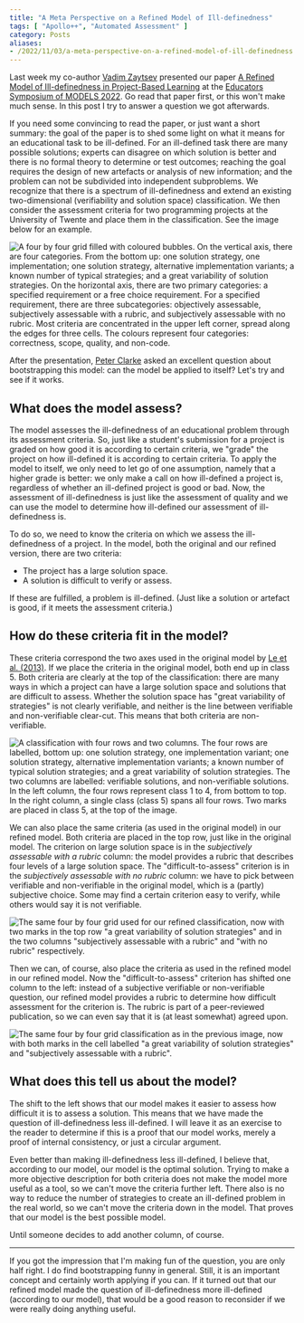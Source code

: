 ```yaml
---
title: "A Meta Perspective on a Refined Model of Ill-definedness"
tags: [ "Apollo++", "Automated Assessment" ]
category: Posts
aliases: 
- /2022/11/03/a-meta-perspective-on-a-refined-model-of-ill-definedness
---
```


Last week my co-author [Vadim Zaytsev](https://grammarware.net) presented our paper [A Refined Model of Ill-definedness in Project-Based Learning]({filename}/20221029_models2022/index.md) at the [Educators Symposium of MODELS 2022](https://conf.researchr.org/track/models-2022/models-2022-educators-symposium). Go read that paper first, or this won't make much sense. In this post I try to answer a question we got afterwards.

If you need some convincing to read the paper, or just want a short summary: the goal of the paper is to shed some light on what it means for an educational task to be ill-defined. For an ill-defined task there are many possible solutions; experts can disagree on which solution is better and there is no formal theory to determine or test outcomes; reaching the goal requires the design of new artefacts or analysis of new information; and the problem can not be subdivided into independent subproblems. We recognize that there is a spectrum of ill-definedness and extend an existing two-dimensional (verifiability and solution space) classification. We then consider the assessment criteria for two programming projects at the University of Twente and place them in the classification. See the image below for an example.

![A four by four grid filled with coloured bubbles. On the vertical axis, there are four categories. From the bottom up: one solution strategy, one implementation; one solution strategy, alternative implementation variants; a known number of typical strategies; and a great variability of solution strategies. On the horizontal axis, there are two primary categories: a specified requirement or a free choice requirement. For a specified requirement, there are three subcategories: objectively assessable, subjectively assessable with a rubric, and subjectively assessable with no rubric. Most criteria are concentrated in the upper left corner, spread along the edges for three cells. The colours represent four categories: correctness, scope, quality, and non-code.]({attach}criteria_ss.png "Our refined classification of assessment criteria in the programming project of Technical Computer Science's second module.")

After the presentation, [Peter Clarke](https://www.cis.fiu.edu/faculty-staff/clarke-peter-j/) asked an excellent question about bootstrapping this model: can the model be applied to itself? Let's try and see if it works.

## What does the model assess?

The model assesses the ill-definedness of an educational problem through its assessment criteria. So, just like a student's submission for a project is graded on how good it is according to certain criteria, we "grade" the project on how ill-defined it is according to certain criteria. To apply the model to itself, we only need to let go of one assumption, namely that a higher grade is better: we only make a call on how ill-defined a project is, regardless of whether an ill-defined project is good or bad. Now, the assessment of ill-definedness is just like the assessment of quality and we can use the model to determine how ill-defined our assessment of ill-definedness is.

To do so, we need to know the criteria on which we assess the ill-definedness of a project. In the model, both the original and our refined version, there are two criteria:

- The project has a large solution space.
- A solution is difficult to verify or assess.

If these are fulfilled, a problem is ill-defined. (Just like a solution or artefact is good, if it meets the assessment criteria.)

## How do these criteria fit in the model?

These criteria correspond the two axes used in the original model by [Le et al. (2013)](https://doi.org/10.1109/TLT.2013.16). If we place the criteria in the original model, both end up in class 5. Both criteria are clearly at the top of the classification: there are many ways in which a project can have a large solution space and solutions that are difficult to assess. Whether the solution space has "great variability of strategies" is not clearly verifiable, and neither is the line between verifiable and non-verifiable clear-cut. This means that both criteria are non-verifiable.

![A classification with four rows and two columns. The four rows are labelled, bottom up: one solution strategy, one implementation variant; one solution strategy, alternative implementation variants; a known number of typical solution strategies; and a great variability of solution strategies. The two columns are labelled: verifiable solutions, and non-verifiable solutions. In the left column, the four rows represent class 1 to 4, from bottom to top. In the right column, a single class (class 5) spans all four rows. Two marks are placed in class 5, at the top of the image.]({attach}image-20221029104708341.png "Criteria of the original model presented in the original model.")

We can also place the same criteria (as used in the original model) in our refined model. Both criteria are placed in the top row, just like in the original model. The criterion on large solution space is in the *subjectively assessable with a rubric* column: the model provides a rubric that describes four levels of a large solution space. The "difficult-to-assess" criterion is in the *subjectively assessable with no rubric* column: we have to pick between verifiable and non-verifiable in the original model, which is a (partly) subjective choice. Some may find a certain criterion easy to verify, while others would say it is not verifiable.

![The same four by four grid used for our refined classification, now with two marks in the top row "a great variability of solution strategies" and in the two columns "subjectively assessable with a rubric" and "with no rubric" respectively.]({attach}image-20221029111742050.png "Criteria of the original model presented in the refined model.")

Then we can, of course, also place the criteria as used in the refined model in our refined model. Now the "difficult-to-assess" criterion has shifted one column to the left: instead of a subjective verifiable or non-verifiable question, our refined model provides a rubric to determine how difficult assessment for the criterion is. The rubric is part of a peer-reviewed publication, so we can even say that it is (at least somewhat) agreed upon.

![The same four by four grid classification as in the previous image, now with both marks in the cell labelled "a great variability of solution strategies" and "subjectively assessable with a rubric".]({attach}image-20221029112951208.png "Criteria of the refined model presented in the refined model.")

## What does this tell us about the model?

The shift to the left shows that our model makes it easier to assess how difficult it is to assess a solution. This means that we have made the question of ill-definedness less ill-defined. I will leave it as an exercise to the reader to determine if this is a proof that our model works, merely a proof of internal consistency, or just a circular argument.

Even better than making ill-definedness less ill-defined, I believe that, according to our model, our model is the optimal solution. Trying to make a more objective description for both criteria does not make the model more useful as a tool, so we can't move the criteria further left. There also is no way to reduce the number of strategies to create an ill-defined problem in the real world, so we can't move the criteria down in the model. That proves that our model is the best possible model. 

Until someone decides to add another column, of course.

---

If you got the impression that I'm making fun of the question, you are only half right. I do find bootstrapping funny in general. Still, it is an important concept and certainly worth applying if you can. If it turned out that our refined model made the question of ill-definedness more ill-defined (according to our model), that would be a good reason to reconsider if we were really doing anything useful.
